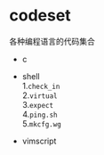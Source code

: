 # codeset
各种编程语言的代码集合

- c
+ shell  
  1.`check_in`  
  2.`virtual`  
  3.`expect`  
  4.`ping.sh`  
  5.`mkcfg.wg`  
* vimscript
